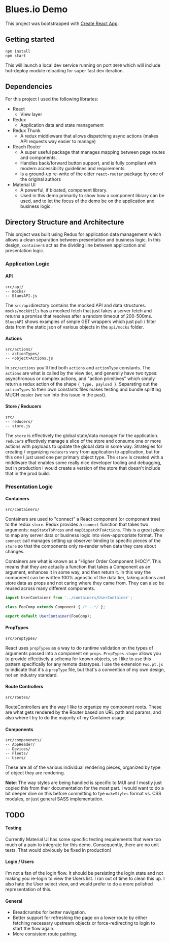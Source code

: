 # Blues.io Demo

This project was bootstrapped with [Create React App](https://github.com/facebook/create-react-app).

## Getting started

```
npm install
npm start
```

This will launch a local dev service running on port `3000` which will 
include hot-deploy module reloading for super fast dev iteration. 

## Dependencies

For this project I used the following libraries:

- React
  - View layer
- Redux
  - Application data and state management
- Redux Thunk
  - A redux middleware that allows dispatching async actions (makes API requests way easier to manage)
- Reach Router
  - A super useful package that manages mapping between page routes and components.
  - Handles back/forward button support, and is fully compliant with modern accessibility guidelines and requirements.
  - Is a ground-up re-write of the older `react-router` package by one of the original authors 
- Material UI
  - A powerful, if bloated, component library.
  - Used in this demo primarily to show how a component library can be used, and to let the focus of the demo be on the application and business logic.
  
  
## Directory Structure and Architecture

This project was built using Redux for application data management which allows a clean separation between presentation and business logic. 
In this design, `container`s act as the dividing line between application and presentation logic.

### Application Logic

#### API
```
src/api/
-- mocks/
-- BluesAPI.js
```      

The `src/api`directory contains the mocked API and data structures. `mocks/mockUtils` has a mocked fetch that just fakes a server fetch and returns a promise that resolves after a random timeout of 200-500ms. 
`BluesAPI` shows examples of simple GET wrappers which just pull / filter data from the static json of various objects in the `api/mocks` folder.

#### Actions

```
src/actions/
-- actionTypes/
-- <object>Actions.js
```

In `src/actions` you'll find both `actions` and `actionType` constants. 
The `actions` are what is called by the view tier, and generally have two types: asynchronous or complex actions, and "action primitives" which simply return a redux action of the shape `{ type, payload }`. 
Separating out the `actionTypes` to their own constants files makes testing and bundle splitting MUCH easier (we ran into this issue in the past).

#### Store / Reducers

```
src/
-- reducers/
-- store.js
```

The `store` is effectively the global state/data manager for the application. 
`reducer`s effectively manage a slice of the store and consume one or more actions with payloads to update the global data in some way.
Strategies for creating / organizing `reducer`s vary from application to application, but for this one I just used one per primary object type.
The `store` is created with a middlware that enables some really nice developer tooling and debugging, but in production I would create a version of the store that doesn't include that in the prod build.


### Presentation Logic

#### Containers

```
src/containers/
```

Containers are used to "connect" a React component (or component tree) to the redux `store`. 
Redux provides a `connect` function that takes two arguments: `mapStateToProps` and `mapDispatchToActions`.
This is a great place to map any server data or business logic into view-appropriate format. 
The `connect` call manages setting up observer binding to specific pieces of the `store` so that the components only re-render when data they care about changes.

Containers are what is known as a "Higher Order Component (HOC)". This means that they are actually a function that takes a Component as an argument, enhances it in some way, and then return it.
In this way the component can be written 100% agnostic of the data tier, taking actions and store data as props and not caring where they came from.
They can also be reused across many different components.

```jsx harmony
import UserContainer from '../containers/UserContainer';

class FooComp extends Component { /*...*/ };

export default UserContainer(FooComp);
```

#### PropTypes

```
src/proptypes/
``` 

React uses `propTypes` as a way to do runtime validation on the types of arguments passed into a component on `props`.
`PropTypes.shape` allows you to provide effectively a schema for known objects, so I like to use this pattern specifically for any remote datatypes. 
I use the extension `Foo.pt.js` to indicate that it's a `propType` file, but that's a convention of my own design, not an industry standard.

#### Route Controllers

```
src/routes/
```

RouteControllers are the way I like to organize my component roots. 
These are what gets rendered by the Router based on URL path and params, and also where I try to do the majority of my Container usage.

#### Components

```
src/componenets/
-- AppHeader/
-- Devices/
-- Fleets/
-- Users/
``` 

These are all of the various individual rendering pieces, organized by type of object they are rendering. 

**Note**: The way styles are being handled is specific to MUI and I mostly just copied this from their documentation for the most part. 
I would want to do a bit deeper dive on this before committing to tye `makeStyles` format vs. CSS modules, or just general SASS implementation.  

## TODO 

#### Testing

Currently Material UI has some specific testing requirements that were too much of a pain to integrate for this demo. 
Consequently, there are no unit tests. That would obviously be fixed in production!

#### Login / Users

I'm not a fan of the login flow. It should be persisting the login state and not making you re-login to view the Users list.
I ran out of time to clean this up. I also hate the User select view, and would prefer to do a more polished representation of this.


#### General

- Breadcrumbs for better navigation.
- Better support for refreshing the page on a lower route by either fetching necessary upstream objects or force-redirecting to login to start the flow again.
- More consistent route pathing.  
